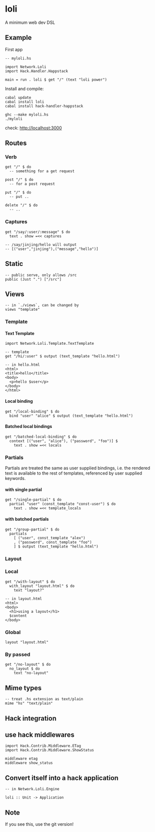 # loli

A minimum web dev DSL

## Example

First app

    -- myloli.hs
    
    import Network.Loli
    import Hack.Handler.Happstack
    
    main = run . loli $ get "/" (text "loli power")

Install and compile:

    cabal update
    cabal install loli
    cabal install hack-handler-happstack
    
    ghc --make myloli.hs
    ./myloli

check: <http://localhost:3000>


## Routes

### Verb

    get "/" $ do
      -- something for a get request

    post "/" $ do
      -- for a post request
    
    put "/" $ do
      -- put ..
    
    delete "/" $ do
      -- ..
### Captures

    get "/say/:user/:message" $ do
      text . show =<< captures

    -- /say/jinjing/hello will output
    -- [("user","jinjing"),("message","hello")]


## Static

    -- public serve, only allows /src
    public (Just ".") ["/src"]

## Views

    -- in `./views`, can be changed by
    views "template"

### Template

#### Text Template

    import Network.Loli.Template.TextTemplate
    
    -- template
    get "/hi/:user" $ output (text_template "hello.html")
    
    -- in hello.html
    <html>
    <title>hello</title>
    <body>
      <p>hello $user</p>
    </body>
    </html>

#### Local binding

    get "/local-binding" $ do
      bind "user" "alice" $ output (text_template "hello.html")

#### Batched local bindings

    get "/batched-local-binding" $ do
      context [("user", "alice"), ("password", "foo")] $ 
        text . show =<< locals

### Partials

Partials are treated the same as user supplied bindings, i.e. the rendered text is available to the rest of templates, referenced by user supplied keywords.

#### with single partial

    get "/single-partial" $ do
      partial "user" (const_template "const-user") $ do
        text . show =<< template_locals

#### with batched partials

    get "/group-partial" $ do
      partials 
        [ ("user", const_template "alex")
        , ("password", const_template "foo")
        ] $ output (text_template "hello.html")

### Layout

### Local

    get "/with-layout" $ do
      with_layout "layout.html" $ do
        text "layout?"
    
    -- in layout.html
    <html>
    <body>
      <h1>using a layout</h1>
      $content
    </body>

### Global

    layout "layout.html"

### By passed

    get "/no-layout" $ do
      no_layout $ do
        text "no-layout"


## Mime types

    -- treat .hs extension as text/plain
    mime "hs" "text/plain"

## Hack integration

## use hack middlewares

    import Hack.Contrib.Middleware.ETag
    import Hack.Contrib.Middleware.ShowStatus
    
    middleware etag
    middleware show_status

## Convert itself into a hack application

    -- in Network.Loli.Engine
    
    loli :: Unit -> Application

## Note

If you see this, use the git version!